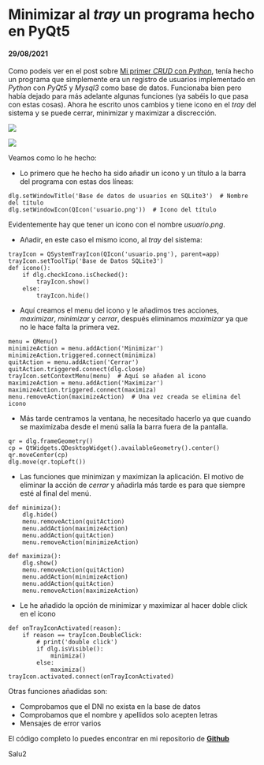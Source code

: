 # Minimizar al *tray* un programa hecho en **PyQt5**
#### 29/08/2021

Como podeis ver en el post sobre [Mi primer *CRUD* con *Python*](https://clonbg.netlify.app/#/stories/crud_con_python), tenía hecho un programa que simplemente era un registro de usuarios implementado en *Python* con *PyQt5* y *Mysql3* como base de datos. Funcionaba bien pero había dejado para más adelante algunas funciones (ya sabéis lo que pasa con estas cosas). Ahora he escrito unos cambios y tiene icono en el *tray* del sistema y se puede cerrar,  minimizar y maximizar a discrección.

![](https://clonbg.netlify.app/pyqt5-icono/icono-tray.png)

![](https://clonbg.netlify.app/pyqt5-icono/menu-icono.png) 

Veamos como lo he hecho:

- Lo primero que he hecho ha sido añadir un icono y un título a la barra del programa con estas dos líneas:
```
dlg.setWindowTitle('Base de datos de usuarios en SQLite3')  # Nombre del título
dlg.setWindowIcon(QIcon('usuario.png'))  # Icono del título
```
Evidentemente hay que tener un icono con el nombre *usuario.png*.

- Añadir, en este caso el mismo icono, al *tray* del sistema:
```
trayIcon = QSystemTrayIcon(QIcon('usuario.png'), parent=app)
trayIcon.setToolTip('Base de Datos SQLite3')
def icono():
    if dlg.checkIcono.isChecked():
        trayIcon.show()
    else:
        trayIcon.hide()
```
- Aquí creamos el menu del icono y le añadimos tres acciones, *maximizar*, *minimizar* y *cerrar*, después eliminamos *maximizar* ya que no le hace falta la primera vez.
```
menu = QMenu()
minimizeAction = menu.addAction('Minimizar')
minimizeAction.triggered.connect(minimiza)
quitAction = menu.addAction('Cerrar')
quitAction.triggered.connect(dlg.close)
trayIcon.setContextMenu(menu)  # Aquí se añaden al icono
maximizeAction = menu.addAction('Maximizar')
maximizeAction.triggered.connect(maximiza)
menu.removeAction(maximizeAction)  # Una vez creada se elimina del icono
```

- Más tarde centramos la ventana, he necesitado hacerlo ya que cuando se maximizaba desde el menú salía la barra fuera de la pantalla.
```
qr = dlg.frameGeometry()
cp = QtWidgets.QDesktopWidget().availableGeometry().center()
qr.moveCenter(cp)
dlg.move(qr.topLeft())
```

- Las funciones que minimizan y maximizan la aplicación. El motivo de eliminar la acción de *cerrar* y añadirla más tarde es para que siempre esté al final del menú.
```
def minimiza():
    dlg.hide()
    menu.removeAction(quitAction)
    menu.addAction(maximizeAction)
    menu.addAction(quitAction)
    menu.removeAction(minimizeAction)

def maximiza():
    dlg.show()
    menu.removeAction(quitAction)
    menu.addAction(minimizeAction)
    menu.addAction(quitAction)
    menu.removeAction(maximizeAction)
```
- Le he añadido la opción de minimizar y maximizar al hacer doble click en el icono
```
def onTrayIconActivated(reason):
    if reason == trayIcon.DoubleClick:
        # print('double click')
        if dlg.isVisible():
            minimiza()
        else:
            maximiza()
trayIcon.activated.connect(onTrayIconActivated)
```

Otras funciones añadidas son:

- Comprobamos que el DNI no exista en la base de datos
- Comprobamos que el nombre y apellidos solo acepten letras
- Mensajes de error varios

El código completo lo puedes encontrar en mi repositorio de [**Github**](https://github.com/clonbg/crud-sqlite3-python)

Salu2
